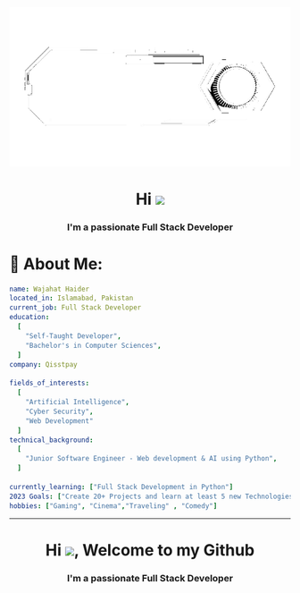 <div align="center">
  <a href="#">
    <img width="1000" height="auto" src="Resources/Blue-Modern-Technology-Intro-Y-unscreen (1).gif" />
  </a>
</div>


<h1 align="center">Hi <img src="https://raw.githubusercontent.com/MartinHeinz/MartinHeinz/master/wave.gif" width="30px"></h1>
<h3 align="center">I'm a passionate Full Stack Developer</h3>

# 💫 About Me:

```yaml
name: Wajahat Haider
located_in: Islamabad, Pakistan
current_job: Full Stack Developer
education:
  [
    "Self-Taught Developer",
    "Bachelor's in Computer Sciences",
  ]
company: Qisstpay

fields_of_interests:
  [
    "Artificial Intelligence",
    "Cyber Security",
    "Web Development"
  ]
technical_background:
  [
    "Junior Software Engineer - Web development & AI using Python",
  ]
  
currently_learning: ["Full Stack Development in Python"]
2023 Goals: ["Create 20+ Projects and learn at least 5 new Technologies."]
hobbies: ["Gaming", "Cinema","Traveling" , "Comedy"]
```
---


<h1 align="center">Hi <img src="https://raw.githubusercontent.com/MartinHeinz/MartinHeinz/master/wave.gif" width="30px">, Welcome to my Github</h1>
<h3 align="center">I'm a passionate Full Stack Developer</h3>




